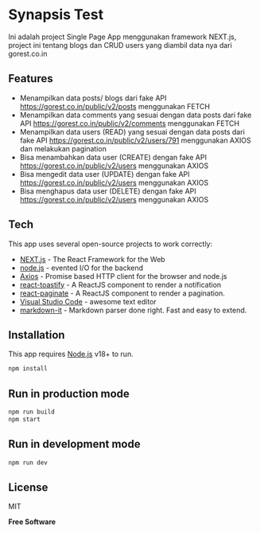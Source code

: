# Synapsis Test

Ini adalah project Single Page App menggunakan framework NEXT.js, 
project ini tentang blogs dan CRUD users yang diambil data nya dari gorest.co.in 

## Features

- Menampilkan data posts/ blogs dari fake API https://gorest.co.in/public/v2/posts menggunakan FETCH
- Menampilkan data comments yang sesuai dengan data posts dari fake API https://gorest.co.in/public/v2/comments menggunakan FETCH
- Menampilkan data users (READ) yang sesuai dengan data posts dari fake API https://gorest.co.in/public/v2/users/791 menggunakan AXIOS dan melakukan pagination
- Bisa menambahkan data user (CREATE) dengan fake API https://gorest.co.in/public/v2/users menggunakan AXIOS
- Bisa mengedit data user (UPDATE) dengan fake API https://gorest.co.in/public/v2/users menggunakan AXIOS
- Bisa menghapus data user (DELETE) dengan fake API https://gorest.co.in/public/v2/users menggunakan AXIOS

## Tech

This app uses several open-source projects to work correctly:

- [NEXT.js] - The React Framework for the Web
- [node.js] - evented I/O for the backend
- [Axios] - Promise based HTTP client for the browser and node.js
- [react-toastify] - A ReactJS component to render a notification
- [react-paginate] - A ReactJS component to render a pagination.
- [Visual Studio Code] - awesome text editor
- [markdown-it] - Markdown parser done right. Fast and easy to extend.

## Installation

This app requires [Node.js](https://nodejs.org/) v18+ to run.

```sh
npm install
```
## Run in production mode
```sh
npm run build
npm start
```
## Run in development mode
```sh
npm run dev
```

## License

MIT

**Free Software**

[//]: # (These are reference links used in the body of this note and get stripped out when the markdown processor does its job. There is no need to format nicely because it shouldn't be seen. Thanks SO - http://stackoverflow.com/questions/4823468/store-comments-in-markdown-syntax)

   [NEXT.js]: <https://nextjs.org/>
   [node.js]: <https://nodejs.org/>
   [Axios]: <https://axios-http.com/docs/intro/>
   [Visual Studio Code]: <https://code.visualstudio.com/>
   [markdown-it]: <https://github.com/markdown-it/markdown-it>
   [react-toastify]: <https://www.npmjs.com/package/react-toastify>
   [react-paginate]: <https://www.npmjs.com/package/react-paginate>
